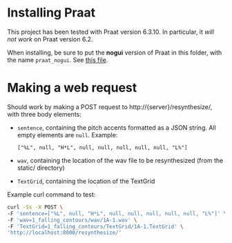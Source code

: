 # Installing Praat

This project has been tested with Praat version 6.3.10. In particular, it *will not work* on
Praat version 6.2.

When installing, be sure to put the **nogui** version of Praat in this folder, with the name `praat_nogui`. See [this file](https://github.com/praat/praat/releases/download/v6.3.10/praat6310_linux64nogui.tar.gz).

# Making a web request

Should work by making a POST request to http://{server}/resynthesize/, with three body elements:

* `sentence`, containing the pitch accents formatted as a JSON string. All empty elements are `null`. Example:

  ```["%L", null, "H*L", null, null, null, null, null, "L%"]```

* `wav`, containing the location of the wav file to be resynthesized (from the static/ directory)

* `TextGrid`, containing the location of the TextGrid

Example curl command to test:

```bash
curl -Ss -X POST \
-F 'sentence=["%L", null, "H*L", null, null, null, null, null, "L%"]' \
-F 'wav=1_falling_contours/wav/1A-1.wav' \
-F 'TextGrid=1_falling_contours/TextGrid/1A-1.TextGrid' \
'http://localhost:8000/resynthesize/'
```
